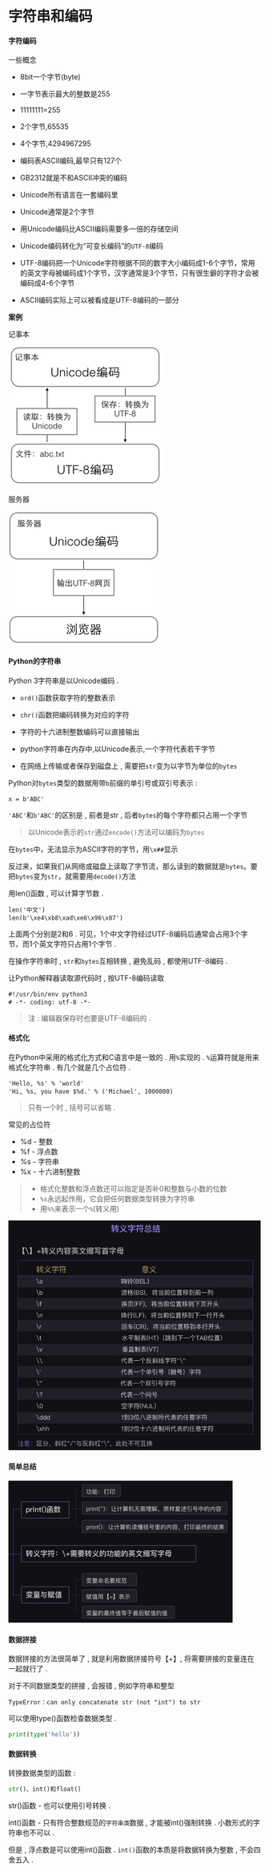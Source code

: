 # 字符串和编码

#### 字符编码

一些概念

* 8bit一个字节\(byte\)
* 一字节表示最大的整数是255
* 11111111=255
* 2个字节,65535
* 4个字节,4294967295
* 编码表ASCII编码,最早只有127个
* GB2312就是不和ASCII冲突的编码
* Unicode所有语言在一套编码里
* Unicode通常是2个字节
* 用Unicode编码比ASCII编码需要多一倍的存储空间

* Unicode编码转化为“可变长编码”的`UTF-8`编码

* UTF-8编码把一个Unicode字符根据不同的数字大小编码成1-6个字节，常用的英文字母被编码成1个字节，汉字通常是3个字节，只有很生僻的字符才会被编码成4-6个字节

* ASCII编码实际上可以被看成是UTF-8编码的一部分

**案例**

记事本

![](/assets/jishiben.png)

服务器

![](/assets/utf8.png)

#### Python的字符串

Python 3字符串是以Unicode编码 .

* `ord()`函数获取字符的整数表示

* `chr()`函数把编码转换为对应的字符

* 字符的十六进制整数编码可以直接输出

* python字符串在内存中,以Unicode表示,一个字符代表若干字节

* 在网络上传输或者保存到磁盘上 , 需要把`str`变为以字节为单位的`bytes`

Python对`bytes`类型的数据用带`b`前缀的单引号或双引号表示 :

```
x = b'ABC'
```

`'ABC'`和`b'ABC'`的区别是 , 前者是str , 后者`bytes`的每个字符都只占用一个字节

> 以Unicode表示的`str`通过`encode()`方法可以编码为`bytes`

在`bytes`中，无法显示为ASCII字符的字节，用`\x##`显示

反过来，如果我们从网络或磁盘上读取了字节流，那么读到的数据就是`bytes`。要把`bytes`变为`str`，就需要用`decode()`方法

用len\(\)函数 , 可以计算字节数 .

```
len('中文')
len(b'\xe4\xb8\xad\xe6\x96\x87')
```

上面两个分别是2和6 . 可见，1个中文字符经过UTF-8编码后通常会占用3个字节，而1个英文字符只占用1个字节 .

在操作字符串时 , `str`和`bytes`互相转换 , 避免乱码 , 都使用UTF-8编码 .

让Python解释器读取源代码时 , 按UTF-8编码读取

```
#!/usr/bin/env python3
# -*- coding: utf-8 -*-
```

> 注 : 编辑器保存时也要是UTF-8编码的 .

#### 格式化

在Python中采用的格式化方式和C语言中是一致的 . 用`%`实现的 . `%`运算符就是用来格式化字符串 . 有几个就是几个占位符 .

```
'Hello, %s' % 'world'
'Hi, %s, you have $%d.' % ('Michael', 1000000)
```

> 只有一个时 , 括号可以省略 .

常见的占位符

* %d - 整数
* %f - 浮点数
* %s - 字符串
* %x - 十六进制整数

> * 格式化整数和浮点数还可以指定是否补0和整数与小数的位数
> * `%s`永远起作用，它会把任何数据类型转换为字符串
> * 用`%%`来表示一个`%`\(转义用\)

![](/assets/zhuangyizifuzhengli.png)

#### 简单总结

![](/assets/jiandanzongjie.png)

#### 数据拼接

数据拼接的方法很简单了 , 就是利用数据拼接符号【+】, 将需要拼接的变量连在一起就行了 .

对于不同数据类型的拼接 , 会报错 , 例如字符串和整型

```
TypeError：can only concatenate str (not "int") to str
```

可以使用type\(\)函数检查数据类型 .

```py
print(type('hello'))
```

#### 数据转换

转换数据类型的函数 :

```py
str()、int()和float()
```

str\(\)函数 - 也可以使用引号转换 .

int\(\)函数 - 只有符合整数规范的`字符串类`数据 , 才能被int\(\)强制转换 . 小数形式的字符串也不可以 .

但是 , 浮点数是可以使用int\(\)函数 . `int()`函数的本质是将数据转换为整数 , 不会四舍五入 . 

